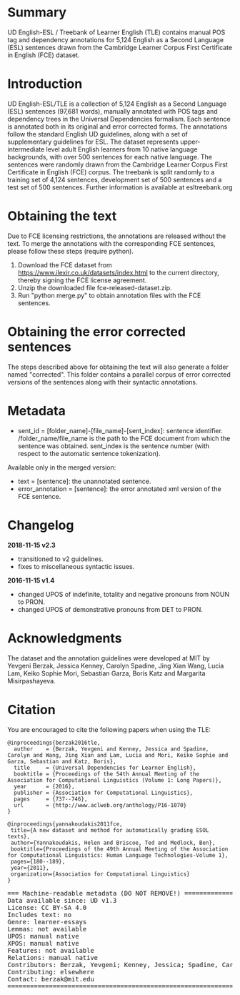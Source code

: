 # Summary

UD English-ESL / Treebank of Learner English (TLE) contains manual POS tag and dependency annotations for 5,124 English as a Second Language (ESL) sentences drawn from the Cambridge Learner Corpus First Certificate in English (FCE) dataset.

# Introduction

UD English-ESL/TLE is a collection of 5,124 English as a Second Language (ESL) sentences (97,681 words), manually annotated with POS tags and dependency trees in the Universal Dependencies formalism. Each sentence is annotated both in its original and error corrected forms. The annotations follow the standard English UD guidelines, along with a set of supplementary guidelines for ESL. The dataset represents upper-intermediate level adult English learners from 10 native language backgrounds, with over 500 sentences for each native language. The sentences were randomly drawn from the Cambridge Learner Corpus First Certificate in English (FCE) corpus. The treebank is split randomly to a training set of 4,124 sentences, development set of 500 sentences and a test set of 500 sentences. Further information is available at esltreebank.org

# Obtaining the text

Due to FCE licensing restrictions, the annotations are released without the text.
To merge the annotations with the corresponding FCE sentences, please follow these steps (require python).
1) Download the FCE dataset from https://www.ilexir.co.uk/datasets/index.html
to the current directory, thereby signing the FCE license agreement.
2) Unzip the downloaded file fce-released-dataset.zip.
3) Run "python merge.py" to obtain annotation files with the FCE sentences.

# Obtaining the error corrected sentences

The steps described above for obtaining the text will also generate a folder named "corrected".
This folder contains a parallel corpus of error corrected versions of the sentences along with their syntactic annotations.

# Metadata

* sent_id = [folder_name]-[file_name]-[sent_index]: sentence identifier.
/folder_name/file_name is the path to the FCE document from which the sentence was obtained.
sent_index is the sentence number (with respect to the automatic sentence tokenization).

Available only in the merged version:
* text = [sentence]: the unannotated sentence. 
* error_annotation = [sentence]: the error annotated xml version of the FCE sentence.

# Changelog

**2018-11-15 v2.3**
 - transitioned to v2 guidelines.
 - fixes to miscellaneous syntactic issues.

**2016-11-15 v1.4**
 - changed UPOS of indefinite, totality and negative pronouns from NOUN to PRON.
 - changed UPOS of demonstrative pronouns from DET to PRON.

# Acknowledgments

The dataset and the annotation guidelines were developed at MIT by Yevgeni Berzak, Jessica Kenney, Carolyn Spadine, Jing Xian Wang, Lucia Lam, Keiko Sophie Mori, Sebastian Garza, Boris Katz and Margarita Misirpashayeva.

# Citation

You are encouraged to cite the following papers when using the TLE:

    @inproceedings{berzak2016tle,
      author    = {Berzak, Yevgeni and Kenney, Jessica and Spadine, Carolyn and Wang, Jing Xian and Lam, Lucia and Mori, Keiko Sophie and Garza, Sebastian and Katz, Boris},
      title     = {Universal Dependencies for Learner English},
      booktitle = {Proceedings of the 54th Annual Meeting of the Association for Computational Linguistics (Volume 1: Long Papers)},
      year      = {2016},
      publisher = {Association for Computational Linguistics},
      pages     = {737--746},
      url       = {http://www.aclweb.org/anthology/P16-1070}
    }

    @inproceedings{yannakoudakis2011fce,
     title={A new dataset and method for automatically grading ESOL texts},
     author={Yannakoudakis, Helen and Briscoe, Ted and Medlock, Ben},
     booktitle={Proceedings of the 49th Annual Meeting of the Association for Computational Linguistics: Human Language Technologies-Volume 1},
     pages={180--189},
     year={2011},
     organization={Association for Computational Linguistics}
    }

<pre>
=== Machine-readable metadata (DO NOT REMOVE!) ================================
Data available since: UD v1.3
License: CC BY-SA 4.0
Includes text: no
Genre: learner-essays
Lemmas: not available
UPOS: manual native
XPOS: manual native
Features: not available
Relations: manual native
Contributors: Berzak, Yevgeni; Kenney, Jessica; Spadine, Carolyn; Wang, Jing Xian; Lam, Lucia; Mori, Keiko Sophie; Garza, Sebastian; Katz, Boris; Misirpashayeva, Margarita;
Contributing: elsewhere
Contact: berzak@mit.edu
===============================================================================
</pre>

